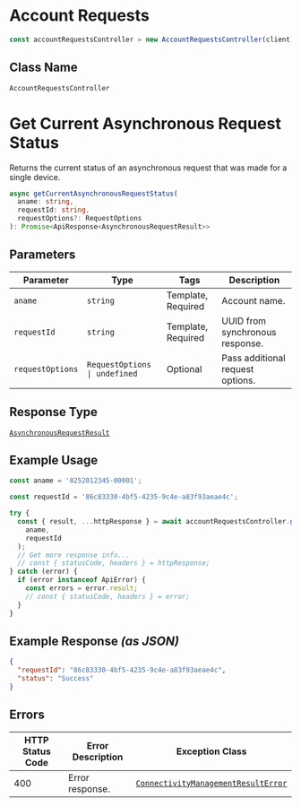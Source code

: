 # Account Requests

```ts
const accountRequestsController = new AccountRequestsController(client);
```

## Class Name

`AccountRequestsController`


# Get Current Asynchronous Request Status

Returns the current status of an asynchronous request that was made for a single device.

```ts
async getCurrentAsynchronousRequestStatus(
  aname: string,
  requestId: string,
  requestOptions?: RequestOptions
): Promise<ApiResponse<AsynchronousRequestResult>>
```

## Parameters

| Parameter | Type | Tags | Description |
|  --- | --- | --- | --- |
| `aname` | `string` | Template, Required | Account name. |
| `requestId` | `string` | Template, Required | UUID from synchronous response. |
| `requestOptions` | `RequestOptions \| undefined` | Optional | Pass additional request options. |

## Response Type

[`AsynchronousRequestResult`](../../doc/models/asynchronous-request-result.md)

## Example Usage

```ts
const aname = '0252012345-00001';

const requestId = '86c83330-4bf5-4235-9c4e-a83f93aeae4c';

try {
  const { result, ...httpResponse } = await accountRequestsController.getCurrentAsynchronousRequestStatus(
    aname,
    requestId
  );
  // Get more response info...
  // const { statusCode, headers } = httpResponse;
} catch (error) {
  if (error instanceof ApiError) {
    const errors = error.result;
    // const { statusCode, headers } = error;
  }
}
```

## Example Response *(as JSON)*

```json
{
  "requestId": "86c83330-4bf5-4235-9c4e-a83f93aeae4c",
  "status": "Success"
}
```

## Errors

| HTTP Status Code | Error Description | Exception Class |
|  --- | --- | --- |
| 400 | Error response. | [`ConnectivityManagementResultError`](../../doc/models/connectivity-management-result-error.md) |

